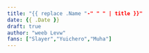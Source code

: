 ```yaml
---
title: "{{ replace .Name "-" " " | title }}"
date: {{ .Date }}
draft: true
author: "weeb Levw"
fans: ["Slayer","Yuichero","Muha"]
---
```

